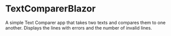 # TextComparerBlazor
A simple Text Comparer app that takes two texts and compares them to one another. Displays the lines with errors and the number of invalid lines.
